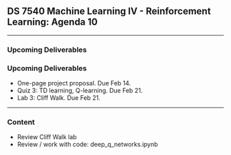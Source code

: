 ## DS 7540 Machine Learning IV - Reinforcement Learning: Agenda 10


---

### Upcoming Deliverables

### Upcoming Deliverables

- One-page project proposal. Due Feb 14.
- Quiz 3: TD learning, Q-learning. Due Feb 21.  
- Lab 3: Cliff Walk. Due Feb 21.

---

### Content

- Review Cliff Walk lab
- Review / work with code: deep_q_networks.ipynb

